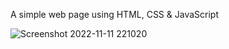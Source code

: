 A simple web page using HTML, CSS & JavaScript

![Screenshot 2022-11-11 221020](https://user-images.githubusercontent.com/85480387/201389510-af1c8339-8ee7-4c30-b8ea-6011d65a9479.jpg)
